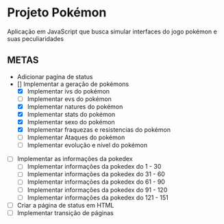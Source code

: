 # Projeto Pokémon
Aplicação em JavaScript que busca simular interfaces do jogo pokémon e suas peculiaridades

## METAS
- Adicionar pagina de status
- [] Implementar a geração de pokémons
    - [X] Implementar ivs do pokémon
    - [ ] Implementar evs do pokémon
    - [X] Implementar natures do pokémon
    - [X] Implementar stats do pokémon
    - [X] Implementar sexo do pokémon
    - [X] Implementar fraquezas e resistencias do pokémon
    - [ ] Implementar Ataques do pokémon
    - [ ] Implementar evolução e nível do pokémon
- [ ] Implementar as informações da pokedex
    - [ ] Implementar informações da pokedex do 1 - 30
    - [ ] Implementar informações da pokedex do 31 - 60
    - [ ] Implementar informações da pokedex do 61 - 90
    - [ ] Implementar informações da pokedex do 91 - 120
    - [ ] Implementar informações da pokedex do 121 - 151
- [ ] Criar a página de status em HTML
- [ ] Implementar transição de páginas
